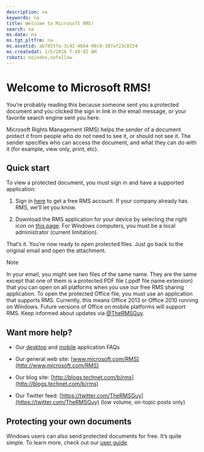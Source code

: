 ```yaml
---
description: na
keywords: na
title: Welcome to Microsoft RMS!
search: na
ms.date: na
ms.tgt_pltfrm: na
ms.assetid: ab7855fa-3cd2-4b64-98c8-387af23c0334
ms.createdat: 1/5/2016 7:49:02 AM
robots: noindex,nofollow
---
```

# Welcome to Microsoft RMS!
You’re probably reading this because someone sent you a protected document and you clicked the sign in link in the email message, or your favorite search engine sent you here.

Microsoft Rights Management (RMS) helps the sender of a document protect it from people who do not need to see it, or should not see it. The sender specifies who can access the document, and what they can do with it (for example, view only, print, etc).

## Quick start
To view a protected document, you must sign in and have a supported application:

1.  Sign in [here](https://portal.aadrm.com/) to get a free RMS account. If your company already has RMS, we’ll let you know.

2.  Download the RMS application for your device by selecting the right icon on [this page](http://portal.aadrm.com/home/download). For Windows computers, you must be a local administrator (current limitation).

That’s it. You’re now ready to open protected files. Just go back to the original email and open the attachment.

> [!NOTE]
> In your email, you might see two files of the same name. They are the same except that one of them is a protected PDF file (.ppdf file name extension) that you can open on all platforms when you use our free RMS sharing application. To open the protected Office file, you must use an application that supports RMS. Currently, this means Office 2013 or Office 2010 running on Windows. Future versions of Office on mobile platforms will support RMS. Keep informed about updates via [@TheRMSGuy](https://twitter.com/TheRMSGuy).

## Want more help?

-   Our [desktop](http://technet.microsoft.com/dn467883) and [mobile](http://technet.microsoft.com/dn451248) application FAQs

-   Our general web site: [www.microsoft.com/RMS](http://www.microsoft.com/RMS)

-   Our blog site: [http://blogs.technet.com/b/rms](http://blogs.technet.com/b/rms)

-   Our Twitter feed: [https://twitter.com/TheRMSGuy](https://twitter.com/TheRMSGuy) (low volume, on-topic posts only)

## Protecting your own documents
Windows users can also send protected documents for free. It’s quite simple. To learn more, check out our [user guide](http://technet.microsoft.com/library/dn574735%28v=ws.10%29.aspx).

